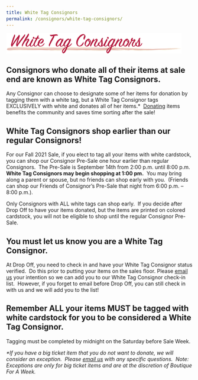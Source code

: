 ```yaml
---
title: White Tag Consignors
permalink: /consignors/white-tag-consignors/
---
```


![White Tag Consignors](/img/header_WhiteTagConsignors.png "White Tag Consignors")

## Consignors who donate all of their items at sale end are known as White Tag Consignors.

Any Consignor can choose to designate some of her items for donation by tagging them with a white tag, but a White Tag Consignor tags EXCLUSIVELY with white and donates all of her items.*  [Donating](/consignors/donating-unsold-items/) items benefits the community and saves time sorting after the sale!

## White Tag Consignors shop earlier than our regular Consignors!

For our Fall 2021 Sale, if you elect to tag all your items with white cardstock, you can shop our Consignor Pre-Sale one hour earlier than regular Consignors.  The Pre-Sale is September 14th from 2:00 p.m. until 8:00 p.m.  **White Tag Consignors may begin shopping at 1:00 pm.**  You may bring along a parent or spouse, but no friends can shop early with you.  (Friends can shop our Friends of Consignor’s Pre-Sale that night from 6:00 p.m. – 8:00 p.m.).

Only Consignors with ALL white tags can shop early.  If you decide after Drop Off to have your items donated, but the items are printed on colored cardstock, you will not be eligible to shop until the regular Consignor Pre-Sale.

## You must let us know you are a White Tag Consignor.

At Drop Off, you need to check in and have your White Tag Consignor status verified.  Do this prior to putting your items on the sales floor. Please [email us](mailto:Kristen@BoutiqueForAWeek.net) your intention so we can add you to our White Tag Consignor check-in list.  However, if you forget to email before Drop Off, you can still check in with us and we will add you to the list!

## Remember ALL your items MUST be tagged with white cardstock for you to be considered a White Tag Consignor.

Tagging must be completed by midnight on the Saturday before Sale Week.

_*If you have a big ticket item that you do not want to donate, we will consider an exception.  Please [email us](mailto:Kristen@BoutiqueForAWeek.net) with any specific questions.  Note: Exceptions are only for big ticket items and are at the discretion of Boutique For A Week._
